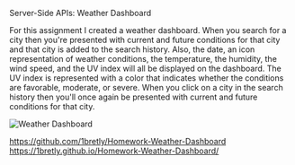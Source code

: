 <!-- Assignment -->
Server-Side APIs: Weather Dashboard


<!-- About -->
For this assignment I created a weather dashboard. When you search for a city
then you're presented with current and future conditions for that city and that city is added to the search history. Also, the date, an icon representation of weather conditions, the temperature, the humidity, the wind speed, and the UV index will all be displayed on the dashboard. 
The UV index is represented with a color that indicates whether the conditions are favorable, moderate, or severe. When you click on a city in the search history then you'll once again be presented with current and future conditions for that city.


<!-- The following image shows the web application's appearance and functionality: -->

![Weather Dashboard](./Assets/06-server-side-apis-homework-demo.png)


<!-- Links to Githun and deployed site -->
https://github.com/1bretly/Homework-Weather-Dashboard
https://1bretly.github.io/Homework-Weather-Dashboard/